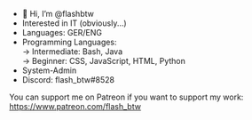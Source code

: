 - 👋 Hi, I’m @flashbtw
-  Interested in IT (obviously...)
-  Languages: GER/ENG
-  Programming Languages:  
   ->  Intermediate: Bash, Java  
   ->  Beginner: CSS, JavaScript, HTML, Python  
-  System-Admin
-  Discord: flash_btw#8528

You can support me on Patreon if you want to support my work:  
https://www.patreon.com/flash_btw  
<!---
flashbtw/flashbtw is a ✨ special ✨ repository because its `README.md` (this file) appears on your GitHub profile.
You can click the Preview link to take a look at your changes.
--->
